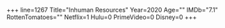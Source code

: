 +++
line=1267
Title="Inhuman Resources"
Year=2020
Age=""
IMDb="7.1"
RottenTomatoes=""
Netflix=1
Hulu=0
PrimeVideo=0
Disney=0
+++

